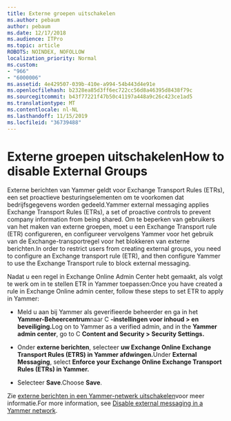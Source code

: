 ```yaml
---
title: Externe groepen uitschakelen
ms.author: pebaum
author: pebaum
ms.date: 12/17/2018
ms.audience: ITPro
ms.topic: article
ROBOTS: NOINDEX, NOFOLLOW
localization_priority: Normal
ms.custom:
- "966"
- "6000006"
ms.assetid: 4e429507-039b-410e-a994-54b443d4e91e
ms.openlocfilehash: b2328ea85d3ff6ec722cc56d8a46395d8438f79c
ms.sourcegitcommit: b43f77221f47b50c41197a448a9c26c423ce1ad5
ms.translationtype: MT
ms.contentlocale: nl-NL
ms.lasthandoff: 11/15/2019
ms.locfileid: "36739488"
---
```

# <a name="how-to-disable-external-groups"></a><span data-ttu-id="48cb5-102">Externe groepen uitschakelen</span><span class="sxs-lookup"><span data-stu-id="48cb5-102">How to disable External Groups</span></span>

<span data-ttu-id="48cb5-103">Externe berichten van Yammer geldt voor Exchange Transport Rules (ETRs), een set proactieve besturingselementen om te voorkomen dat bedrijfsgegevens worden gedeeld.</span><span class="sxs-lookup"><span data-stu-id="48cb5-103">Yammer external messaging applies Exchange Transport Rules (ETRs), a set of proactive controls to prevent company information from being shared.</span></span> <span data-ttu-id="48cb5-104">Om te beperken van gebruikers van het maken van externe groepen, moet u een Exchange Transport rule (ETR) configureren, en configureer vervolgens Yammer voor het gebruik van de Exchange-transportregel voor het blokkeren van externe berichten.</span><span class="sxs-lookup"><span data-stu-id="48cb5-104">In order to restrict users from creating external groups, you need to configure an Exchange transport rule (ETR), and then configure Yammer to use the Exchange Transport rule to block external messaging.</span></span>
  
<span data-ttu-id="48cb5-105">Nadat u een regel in Exchange Online Admin Center hebt gemaakt, als volgt te werk om in te stellen ETR in Yammer toepassen:</span><span class="sxs-lookup"><span data-stu-id="48cb5-105">Once you have created a rule in Exchange Online admin center, follow these steps to set ETR to apply in Yammer:</span></span>
  
- <span data-ttu-id="48cb5-106">Meld u aan bij Yammer als geverifieerde beheerder en ga in het **Yammer-Beheercentrum**naar C **-instellingen voor inhoud \> en beveiliging.**</span><span class="sxs-lookup"><span data-stu-id="48cb5-106">Log on to Yammer as a verified admin, and in the **Yammer admin center**, go to C **Content and Security \> Security Settings.**</span></span>

- <span data-ttu-id="48cb5-107">Onder **externe berichten**, selecteer **uw Exchange Online Exchange Transport Rules (ETRS) in Yammer afdwingen.**</span><span class="sxs-lookup"><span data-stu-id="48cb5-107">Under **External Messaging**, select **Enforce your Exchange Online Exchange Transport Rules (ETRs) in Yammer.**</span></span>

- <span data-ttu-id="48cb5-108">Selecteer **Save**.</span><span class="sxs-lookup"><span data-stu-id="48cb5-108">Choose **Save**.</span></span>

<span data-ttu-id="48cb5-109">Zie [externe berichten in een Yammer-netwerk uitschakelen](https://docs.microsoft.com/yammer/work-with-external-users/disable-external-messaging)voor meer informatie.</span><span class="sxs-lookup"><span data-stu-id="48cb5-109">For more information, see [Disable external messaging in a Yammer network](https://docs.microsoft.com/yammer/work-with-external-users/disable-external-messaging).</span></span>
  